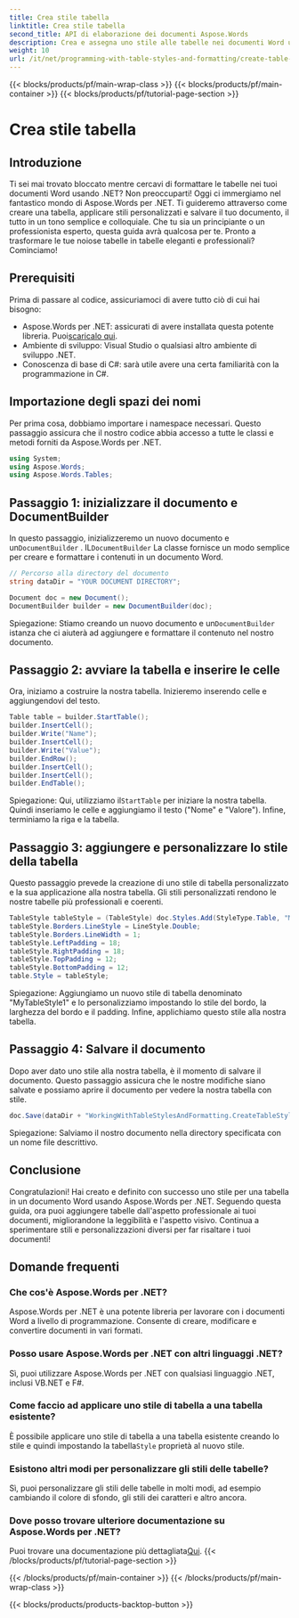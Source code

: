 ```yaml
---
title: Crea stile tabella
linktitle: Crea stile tabella
second_title: API di elaborazione dei documenti Aspose.Words
description: Crea e assegna uno stile alle tabelle nei documenti Word usando Aspose.Words per .NET. Scopri passo dopo passo come migliorare i tuoi documenti con una formattazione professionale delle tabelle.
weight: 10
url: /it/net/programming-with-table-styles-and-formatting/create-table-style/
---
```


{{< blocks/products/pf/main-wrap-class >}}
{{< blocks/products/pf/main-container >}}
{{< blocks/products/pf/tutorial-page-section >}}

# Crea stile tabella

## Introduzione

Ti sei mai trovato bloccato mentre cercavi di formattare le tabelle nei tuoi documenti Word usando .NET? Non preoccuparti! Oggi ci immergiamo nel fantastico mondo di Aspose.Words per .NET. Ti guideremo attraverso come creare una tabella, applicare stili personalizzati e salvare il tuo documento, il tutto in un tono semplice e colloquiale. Che tu sia un principiante o un professionista esperto, questa guida avrà qualcosa per te. Pronto a trasformare le tue noiose tabelle in tabelle eleganti e professionali? Cominciamo!

## Prerequisiti

Prima di passare al codice, assicuriamoci di avere tutto ciò di cui hai bisogno:
- Aspose.Words per .NET: assicurati di avere installata questa potente libreria. Puoi[scaricalo qui](https://releases.aspose.com/words/net/).
- Ambiente di sviluppo: Visual Studio o qualsiasi altro ambiente di sviluppo .NET.
- Conoscenza di base di C#: sarà utile avere una certa familiarità con la programmazione in C#.

## Importazione degli spazi dei nomi

Per prima cosa, dobbiamo importare i namespace necessari. Questo passaggio assicura che il nostro codice abbia accesso a tutte le classi e metodi forniti da Aspose.Words per .NET.

```csharp
using System;
using Aspose.Words;
using Aspose.Words.Tables;
```

## Passaggio 1: inizializzare il documento e DocumentBuilder

 In questo passaggio, inizializzeremo un nuovo documento e un`DocumentBuilder` . IL`DocumentBuilder` La classe fornisce un modo semplice per creare e formattare i contenuti in un documento Word.

```csharp
// Percorso alla directory del documento
string dataDir = "YOUR DOCUMENT DIRECTORY";

Document doc = new Document();
DocumentBuilder builder = new DocumentBuilder(doc);
```

 Spiegazione: Stiamo creando un nuovo documento e un`DocumentBuilder` istanza che ci aiuterà ad aggiungere e formattare il contenuto nel nostro documento.

## Passaggio 2: avviare la tabella e inserire le celle

Ora, iniziamo a costruire la nostra tabella. Inizieremo inserendo celle e aggiungendovi del testo.

```csharp
Table table = builder.StartTable();
builder.InsertCell();
builder.Write("Name");
builder.InsertCell();
builder.Write("Value");
builder.EndRow();
builder.InsertCell();
builder.InsertCell();
builder.EndTable();
```

 Spiegazione: Qui, utilizziamo il`StartTable` per iniziare la nostra tabella. Quindi inseriamo le celle e aggiungiamo il testo ("Nome" e "Valore"). Infine, terminiamo la riga e la tabella.

## Passaggio 3: aggiungere e personalizzare lo stile della tabella

Questo passaggio prevede la creazione di uno stile di tabella personalizzato e la sua applicazione alla nostra tabella. Gli stili personalizzati rendono le nostre tabelle più professionali e coerenti.

```csharp
TableStyle tableStyle = (TableStyle) doc.Styles.Add(StyleType.Table, "MyTableStyle1");
tableStyle.Borders.LineStyle = LineStyle.Double;
tableStyle.Borders.LineWidth = 1;
tableStyle.LeftPadding = 18;
tableStyle.RightPadding = 18;
tableStyle.TopPadding = 12;
tableStyle.BottomPadding = 12;
table.Style = tableStyle;
```

Spiegazione: Aggiungiamo un nuovo stile di tabella denominato "MyTableStyle1" e lo personalizziamo impostando lo stile del bordo, la larghezza del bordo e il padding. Infine, applichiamo questo stile alla nostra tabella.

## Passaggio 4: Salvare il documento

Dopo aver dato uno stile alla nostra tabella, è il momento di salvare il documento. Questo passaggio assicura che le nostre modifiche siano salvate e possiamo aprire il documento per vedere la nostra tabella con stile.

```csharp
doc.Save(dataDir + "WorkingWithTableStylesAndFormatting.CreateTableStyle.docx");
```

Spiegazione: Salviamo il nostro documento nella directory specificata con un nome file descrittivo.

## Conclusione

Congratulazioni! Hai creato e definito con successo uno stile per una tabella in un documento Word usando Aspose.Words per .NET. Seguendo questa guida, ora puoi aggiungere tabelle dall'aspetto professionale ai tuoi documenti, migliorandone la leggibilità e l'aspetto visivo. Continua a sperimentare stili e personalizzazioni diversi per far risaltare i tuoi documenti!

## Domande frequenti

### Che cos'è Aspose.Words per .NET?
Aspose.Words per .NET è una potente libreria per lavorare con i documenti Word a livello di programmazione. Consente di creare, modificare e convertire documenti in vari formati.

### Posso usare Aspose.Words per .NET con altri linguaggi .NET?
Sì, puoi utilizzare Aspose.Words per .NET con qualsiasi linguaggio .NET, inclusi VB.NET e F#.

### Come faccio ad applicare uno stile di tabella a una tabella esistente?
 È possibile applicare uno stile di tabella a una tabella esistente creando lo stile e quindi impostando la tabella`Style` proprietà al nuovo stile.

### Esistono altri modi per personalizzare gli stili delle tabelle?
Sì, puoi personalizzare gli stili delle tabelle in molti modi, ad esempio cambiando il colore di sfondo, gli stili dei caratteri e altro ancora.

### Dove posso trovare ulteriore documentazione su Aspose.Words per .NET?
 Puoi trovare una documentazione più dettagliata[Qui](https://reference.aspose.com/words/net/).
{{< /blocks/products/pf/tutorial-page-section >}}

{{< /blocks/products/pf/main-container >}}
{{< /blocks/products/pf/main-wrap-class >}}

{{< blocks/products/products-backtop-button >}}

